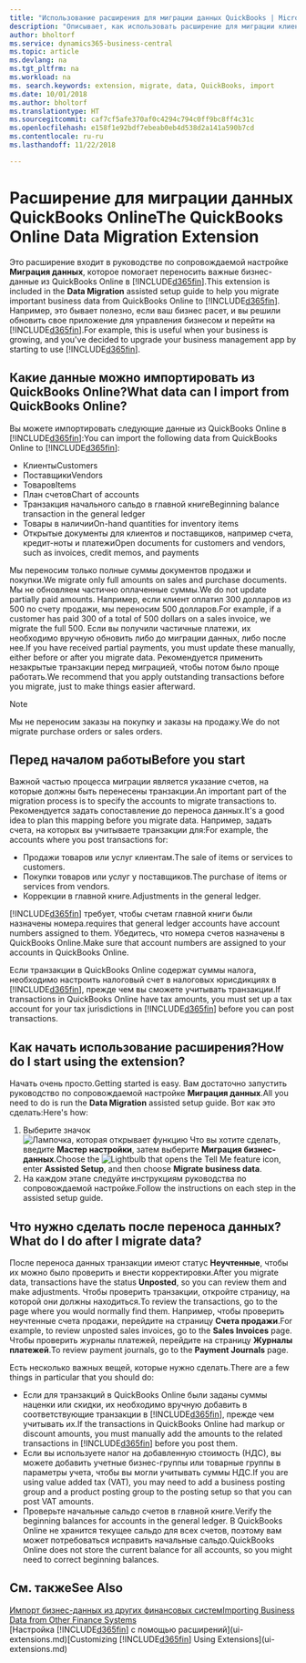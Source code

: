 ```yaml
---
title: "Использование расширения для миграции данных QuickBooks | Microsoft Docs"
description: "Описывает, как использовать расширение для миграции клиентов, поставщиков, товаров и счетов из QuickBooks Online в Business Central."
author: bholtorf
ms.service: dynamics365-business-central
ms.topic: article
ms.devlang: na
ms.tgt_pltfrm: na
ms.workload: na
ms. search.keywords: extension, migrate, data, QuickBooks, import
ms.date: 10/01/2018
ms.author: bholtorf
ms.translationtype: HT
ms.sourcegitcommit: caf7cf5afe370af0c4294c794c0ff9bc8ff4c31c
ms.openlocfilehash: e158f1e92bdf7ebeab0eb4d538d2a141a590b7cd
ms.contentlocale: ru-ru
ms.lasthandoff: 11/22/2018

---
```


# <a name="the-quickbooks-online-data-migration-extension"></a><span data-ttu-id="1b60a-103">Расширение для миграции данных QuickBooks Online</span><span class="sxs-lookup"><span data-stu-id="1b60a-103">The QuickBooks Online Data Migration Extension</span></span>
<span data-ttu-id="1b60a-104">Это расширение входит в руководстве по сопровождаемой настройке **Миграция данных**, которое помогает переносить важные бизнес-данные из QuickBooks Online в [!INCLUDE[d365fin](includes/d365fin_md.md)].</span><span class="sxs-lookup"><span data-stu-id="1b60a-104">This extension is included in the **Data Migration** assisted setup guide to help you migrate important business data from QuickBooks Online to [!INCLUDE[d365fin](includes/d365fin_md.md)].</span></span> <span data-ttu-id="1b60a-105">Например, это бывает полезно, если ваш бизнес расет, и вы решили обновить свое приложение для управления бизнесом и перейти на [!INCLUDE[d365fin](includes/d365fin_md.md)].</span><span class="sxs-lookup"><span data-stu-id="1b60a-105">For example, this is useful when your business is growing, and you've decided to upgrade your business management app by starting to use [!INCLUDE[d365fin](includes/d365fin_md.md)].</span></span>

## <a name="what-data-can-i-import-from-quickbooks-online"></a><span data-ttu-id="1b60a-106">Какие данные можно импортировать из QuickBooks Online?</span><span class="sxs-lookup"><span data-stu-id="1b60a-106">What data can I import from QuickBooks Online?</span></span>
<span data-ttu-id="1b60a-107">Вы можете импортировать следующие данные из QuickBooks Online в [!INCLUDE[d365fin](includes/d365fin_md.md)]:</span><span class="sxs-lookup"><span data-stu-id="1b60a-107">You can import the following data from QuickBooks Online to [!INCLUDE[d365fin](includes/d365fin_md.md)]:</span></span>  

* <span data-ttu-id="1b60a-108">Клиенты</span><span class="sxs-lookup"><span data-stu-id="1b60a-108">Customers</span></span>
* <span data-ttu-id="1b60a-109">Поставщики</span><span class="sxs-lookup"><span data-stu-id="1b60a-109">Vendors</span></span>
* <span data-ttu-id="1b60a-110">Товаров</span><span class="sxs-lookup"><span data-stu-id="1b60a-110">Items</span></span>
* <span data-ttu-id="1b60a-111">План счетов</span><span class="sxs-lookup"><span data-stu-id="1b60a-111">Chart of accounts</span></span>
* <span data-ttu-id="1b60a-112">Транзакция начального сальдо в главной книге</span><span class="sxs-lookup"><span data-stu-id="1b60a-112">Beginning balance transaction in the general ledger</span></span>
* <span data-ttu-id="1b60a-113">Товары в наличии</span><span class="sxs-lookup"><span data-stu-id="1b60a-113">On-hand quantities for inventory items</span></span>
* <span data-ttu-id="1b60a-114">Открытые документы для клиентов и поставщиков, например счета, кредит-ноты и платежи</span><span class="sxs-lookup"><span data-stu-id="1b60a-114">Open documents for customers and vendors, such as invoices, credit memos, and payments</span></span>

<span data-ttu-id="1b60a-115">Мы переносим только полные суммы документов продажи и покупки.</span><span class="sxs-lookup"><span data-stu-id="1b60a-115">We migrate only full amounts on sales and purchase documents.</span></span> <span data-ttu-id="1b60a-116">Мы не обновляем частично оплаченные суммы.</span><span class="sxs-lookup"><span data-stu-id="1b60a-116">We do not update partially paid amounts.</span></span> <span data-ttu-id="1b60a-117">Например, если клиент оплатил 300 долларов из 500 по счету продажи, мы переносим 500 долларов.</span><span class="sxs-lookup"><span data-stu-id="1b60a-117">For example, if a customer has paid 300 of a total of 500 dollars on a sales invoice, we migrate the full 500.</span></span> <span data-ttu-id="1b60a-118">Если вы получили частичные платежи, их необходимо вручную обновить либо до миграции данных, либо после нее.</span><span class="sxs-lookup"><span data-stu-id="1b60a-118">If you have received partial payments, you must update these manually, either before or after you migrate data.</span></span> <span data-ttu-id="1b60a-119">Рекомендуется применить незакрытые транзакции перед миграцией, чтобы потом было проще работать.</span><span class="sxs-lookup"><span data-stu-id="1b60a-119">We recommend that you apply outstanding transactions before you migrate, just to make things easier afterward.</span></span>

> [!NOTE]  
>   <span data-ttu-id="1b60a-120">Мы не переносим заказы на покупку и заказы на продажу.</span><span class="sxs-lookup"><span data-stu-id="1b60a-120">We do not migrate purchase orders or sales orders.</span></span>

## <a name="before-you-start"></a><span data-ttu-id="1b60a-121">Перед началом работы</span><span class="sxs-lookup"><span data-stu-id="1b60a-121">Before you start</span></span>
<span data-ttu-id="1b60a-122">Важной частью процесса миграции является указание счетов, на которые должны быть перенесены транзакции.</span><span class="sxs-lookup"><span data-stu-id="1b60a-122">An important part of the migration process is to specify the accounts to migrate transactions to.</span></span> <span data-ttu-id="1b60a-123">Рекомендуется задать сопоставление до переноса данных.</span><span class="sxs-lookup"><span data-stu-id="1b60a-123">It's a good idea to plan this mapping before you migrate data.</span></span> <span data-ttu-id="1b60a-124">Например, задать счета, на которых вы учитываете транзакции для:</span><span class="sxs-lookup"><span data-stu-id="1b60a-124">For example, the accounts where you post transactions for:</span></span>  

* <span data-ttu-id="1b60a-125">Продажи товаров или услуг клиентам.</span><span class="sxs-lookup"><span data-stu-id="1b60a-125">The sale of items or services to customers.</span></span>
* <span data-ttu-id="1b60a-126">Покупки товаров или услуг у поставщиков.</span><span class="sxs-lookup"><span data-stu-id="1b60a-126">The purchase of items or services from vendors.</span></span>  
* <span data-ttu-id="1b60a-127">Коррекции в главной книге.</span><span class="sxs-lookup"><span data-stu-id="1b60a-127">Adjustments in the general ledger.</span></span>  

[!INCLUDE[d365fin](includes/d365fin_md.md)] <span data-ttu-id="1b60a-128">требует, чтобы счетам главной книги были назначены номера.</span><span class="sxs-lookup"><span data-stu-id="1b60a-128">requires that general ledger accounts have account numbers assigned to them.</span></span> <span data-ttu-id="1b60a-129">Убедитесь, что номера счетов назначены в QuickBooks Online.</span><span class="sxs-lookup"><span data-stu-id="1b60a-129">Make sure that account numbers are assigned to your accounts in QuickBooks Online.</span></span>

<span data-ttu-id="1b60a-130">Если транзакции в QuickBooks Online содержат суммы налога, необходимо настроить налоговый счет в налоговых юрисдикциях в [!INCLUDE[d365fin](includes/d365fin_md.md)], прежде чем вы сможете учитывать транзакции.</span><span class="sxs-lookup"><span data-stu-id="1b60a-130">If transactions in QuickBooks Online have tax amounts, you must set up a tax account for your tax jurisdictions in [!INCLUDE[d365fin](includes/d365fin_md.md)] before you can post transactions.</span></span>

## <a name="how-do-i-start-using-the-extension"></a><span data-ttu-id="1b60a-131">Как начать использование расширения?</span><span class="sxs-lookup"><span data-stu-id="1b60a-131">How do I start using the extension?</span></span>
<span data-ttu-id="1b60a-132">Начать очень просто.</span><span class="sxs-lookup"><span data-stu-id="1b60a-132">Getting started is easy.</span></span> <span data-ttu-id="1b60a-133">Вам достаточно запустить руководство по сопровождаемой настройке **Миграция данных**.</span><span class="sxs-lookup"><span data-stu-id="1b60a-133">All you need to do is run the **Data Migration** assisted setup guide.</span></span> <span data-ttu-id="1b60a-134">Вот как это сделать:</span><span class="sxs-lookup"><span data-stu-id="1b60a-134">Here's how:</span></span>

1. <span data-ttu-id="1b60a-135">Выберите значок ![Лампочка, которая открывает функцию Что вы хотите сделать](media/ui-search/search_small.png "Что вы хотите сделать"), введите **Мастер настройки**, затем выберите **Миграция бизнес-данных**.</span><span class="sxs-lookup"><span data-stu-id="1b60a-135">Choose the ![Lightbulb that opens the Tell Me feature](media/ui-search/search_small.png "Tell me what you want to do") icon, enter **Assisted Setup**, and then choose **Migrate business data**.</span></span>
2. <span data-ttu-id="1b60a-136">На каждом этапе следуйте инструкциям руководства по сопровождаемой настройке.</span><span class="sxs-lookup"><span data-stu-id="1b60a-136">Follow the instructions on each step in the assisted setup guide.</span></span>

## <a name="what-do-i-do-after-i-migrate-data"></a><span data-ttu-id="1b60a-137">Что нужно сделать после переноса данных?</span><span class="sxs-lookup"><span data-stu-id="1b60a-137">What do I do after I migrate data?</span></span>
<span data-ttu-id="1b60a-138">После переноса данных транзакции имеют статус **Неучтенные**, чтобы их можно было проверить и внести корректировки.</span><span class="sxs-lookup"><span data-stu-id="1b60a-138">After you migrate data, transactions have the status **Unposted**, so you can review them and make adjustments.</span></span> <span data-ttu-id="1b60a-139">Чтобы проверить транзакции, откройте страницу, на которой они должны находиться.</span><span class="sxs-lookup"><span data-stu-id="1b60a-139">To review the transactions, go to the page where you would normally find them.</span></span> <span data-ttu-id="1b60a-140">Например, чтобы проверить неучтенные счета продажи, перейдите на страницу **Счета продажи**.</span><span class="sxs-lookup"><span data-stu-id="1b60a-140">For example, to review unposted sales invoices, go to the **Sales Invoices** page.</span></span> <span data-ttu-id="1b60a-141">Чтобы проверить журналы платежей, перейдите на страницу **Журналы платежей**.</span><span class="sxs-lookup"><span data-stu-id="1b60a-141">To review payment journals, go to the **Payment Journals** page.</span></span>   

<span data-ttu-id="1b60a-142">Есть несколько важных вещей, которые нужно сделать.</span><span class="sxs-lookup"><span data-stu-id="1b60a-142">There are a few things in particular that you should do:</span></span>

* <span data-ttu-id="1b60a-143">Если для транзакций в QuickBooks Online были заданы суммы наценки или скидки, их необходимо вручную добавить в соответствующие транзакции в [!INCLUDE[d365fin](includes/d365fin_md.md)], прежде чем учитывать их.</span><span class="sxs-lookup"><span data-stu-id="1b60a-143">If the transactions in QuickBooks Online had markup or discount amounts, you must manually add the amounts to the related transactions in [!INCLUDE[d365fin](includes/d365fin_md.md)] before you post them.</span></span>
* <span data-ttu-id="1b60a-144">Если вы используете налог на добавленную стоимость (НДС), вы можете добавить учетные бизнес-группы или товарные группы в параметры учета, чтобы вы могли учитывать суммы НДС.</span><span class="sxs-lookup"><span data-stu-id="1b60a-144">If you are using value added tax (VAT), you may need to add a business posting group and a product posting group to the posting setup so that you can post VAT amounts.</span></span>
* <span data-ttu-id="1b60a-145">Проверьте начальные сальдо счетов в главной книге.</span><span class="sxs-lookup"><span data-stu-id="1b60a-145">Verify the beginning balances for accounts in the general ledger.</span></span> <span data-ttu-id="1b60a-146">В QuickBooks Online не хранится текущее сальдо для всех счетов, поэтому вам может потребоваться исправить начальные сальдо.</span><span class="sxs-lookup"><span data-stu-id="1b60a-146">QuickBooks Online does not store the current balance for all accounts, so you might need to correct beginning balances.</span></span>

## <a name="see-also"></a><span data-ttu-id="1b60a-147">См. также</span><span class="sxs-lookup"><span data-stu-id="1b60a-147">See Also</span></span>
[<span data-ttu-id="1b60a-148">Импорт бизнес-данных из других финансовых систем</span><span class="sxs-lookup"><span data-stu-id="1b60a-148">Importing Business Data from Other Finance Systems</span></span>](across-import-data-configuration-packages.md)  
<span data-ttu-id="1b60a-149">[Настройка [!INCLUDE[d365fin](includes/d365fin_md.md)] с помощью расширений](ui-extensions.md)</span><span class="sxs-lookup"><span data-stu-id="1b60a-149">[Customizing [!INCLUDE[d365fin](includes/d365fin_md.md)] Using Extensions](ui-extensions.md)</span></span>  

